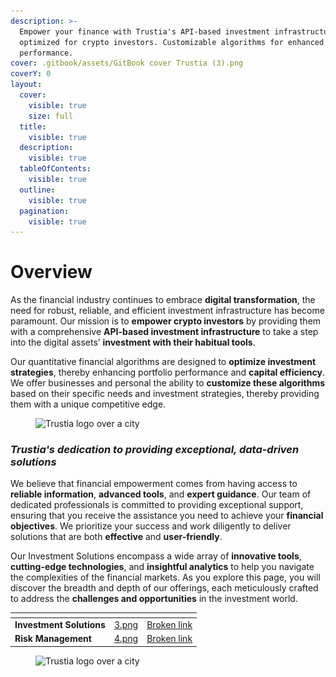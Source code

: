 ```yaml
---
description: >-
  Empower your finance with Trustia's API-based investment infrastructure,
  optimized for crypto investors. Customizable algorithms for enhanced
  performance.
cover: .gitbook/assets/GitBook cover Trustia (3).png
coverY: 0
layout:
  cover:
    visible: true
    size: full
  title:
    visible: true
  description:
    visible: true
  tableOfContents:
    visible: true
  outline:
    visible: true
  pagination:
    visible: true
---
```


# Overview

As the financial industry continues to embrace **digital transformation**, the need for robust, reliable, and efficient investment infrastructure has become paramount. Our mission is to **empower crypto investors** by providing them with a comprehensive **API-based investment infrastructure** to take a step into the digital assets’ **investment with their habitual tools**.

Our quantitative financial algorithms are designed to **optimize investment strategies**, thereby enhancing portfolio performance and **capital efficiency**. We offer businesses and personal the ability to **customize these algorithms** based on their specific needs and investment strategies, thereby providing them with a unique competitive edge.

<figure><img src=".gitbook/assets/Capture d’écran 2023-12-19 à 18.44.28.png" alt="Trustia logo over a city"><figcaption></figcaption></figure>

### _**Trustia's dedication to providing exceptional, data-driven solutions**_

We believe that financial empowerment comes from having access to **reliable information**, **advanced tools**, and **expert guidance**. Our team of dedicated professionals is committed to providing exceptional support, ensuring that you receive the assistance you need to achieve your **financial objectives**. We prioritize your success and work diligently to deliver solutions that are both **effective** and **user-friendly**.&#x20;

Our Investment Solutions encompass a wide array of **innovative tools**, **cutting-edge technologies**, and **insightful analytics** to help you navigate the complexities of the financial markets. As you explore this page, you will discover the breadth and depth of our offerings, each meticulously crafted to address the **challenges and opportunities** in the investment world.

<table data-card-size="large" data-view="cards"><thead><tr><th></th><th data-hidden data-card-cover data-type="files"></th><th data-hidden data-card-target data-type="content-ref"></th></tr></thead><tbody><tr><td><strong>Investment Solutions</strong></td><td><a href=".gitbook/assets/3.png">3.png</a></td><td><a href="broken-reference">Broken link</a></td></tr><tr><td><strong>Risk Management</strong></td><td><a href=".gitbook/assets/4.png">4.png</a></td><td><a href="broken-reference">Broken link</a></td></tr></tbody></table>

<figure><img src=".gitbook/assets/Capture d’écran 2023-12-19 à 18.42.18.png" alt="Trustia logo over a city"><figcaption></figcaption></figure>
